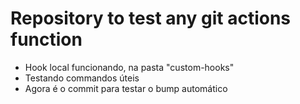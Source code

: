 # Repository to test any git actions function

- Hook local funcionando, na pasta "custom-hooks"
- Testando commandos úteis
- Agora é o commit para testar o bump automático